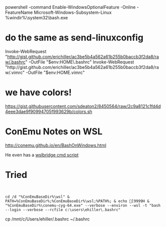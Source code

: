 powershell -command Enable-WindowsOptionalFeature -Online -FeatureName Microsoft-Windows-Subsystem-Linux
%windir%\system32\bash.exe



# do the same as send-linuxconfig
Invoke-WebRequest "http://gist.github.com/erichiller/ac3be5b4a562a61b255b0baccb3f2da8/raw/.bashrc" -OutFile "$env:HOME\.bashrc"
Invoke-WebRequest "http://gist.github.com/erichiller/ac3be5b4a562a61b255b0baccb3f2da8/raw/.vimrc" -OutFile "$env:HOME\.vimrc"


# we have colors!
https://gist.githubusercontent.com/sdeaton2/8450564/raw/2c9a8121c1fd4d4eee3dae9f90994705f993629b/colors.sh


# ConEmu Notes on WSL
http://conemu.github.io/en/BashOnWindows.html

He even has a [wslbridge cmd script](https://raw.githubusercontent.com/Maximus5/ConEmu/daily/Release/ConEmu/wsl/wsl-con.cmd)


# Tried

```


cd /d "%ConEmuBaseDir%\wsl" & PATH=%ConEmuBaseDir%;%ConEmuBaseDir%\wsl;%PATH%; & echo [9999H & "%ConEmuBaseDir%\conemu-cyg-64.exe" --verbose --environ --wsl -t "bash --login --verbose --rcfile c:\users\ehiller\.bashrc"

```


cp /mnt/c/Users/ehiller/.bashrc ~/.bashrc